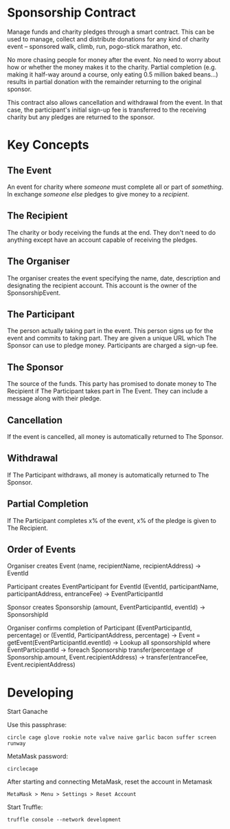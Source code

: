 Sponsorship Contract
===

Manage funds and charity pledges through a smart contract. This can be used to manage, collect and distribute donations for any kind of charity event – sponsored walk, climb, run, pogo-stick marathon, etc.

No more chasing people for money after the event. No need to worry about how or whether the money makes it to the charity. Partial completion (e.g. making it half-way around a course, only eating 0.5 million baked beans...) results in partial donation with the remainder returning to the original sponsor.

This contract also allows cancellation and withdrawal from the event. In that case, the participant's initial sign-up fee is transferred to the receiving charity but any pledges are returned to the sponsor.

Key Concepts
===

The Event
---

An event for charity where *someone* must complete all or part of *something*. In exchange *someone else* pledges to give money to a *recipient*.

The Recipient
---

The charity or body receiving the funds at the end. They don't need to do anything except have an account capable of receiving the pledges.

The Organiser
---

The organiser creates the event specifying the name, date, description and designating the recipient account. This account is the owner of the SponsorshipEvent.

The Participant
---

The person actually taking part in the event. This person signs up for the event and commits to taking part. They are given a unique URL which The Sponsor can use to pledge money. Participants are charged a sign-up fee.

The Sponsor
---

The source of the funds. This party has promised to donate money to The Recipient if The Participant takes part in The Event. They can include a message along with their pledge.

Cancellation
---

If the event is cancelled, all money is automatically returned to The Sponsor.

Withdrawal
---

If The Participant withdraws, all money is automatically returned to The Sponsor.

Partial Completion
---

If The Participant completes x% of the event, x% of the pledge is given to The Recipient.



Order of Events
---

Organiser creates Event 
    (name, recipientName, recipientAddress) 
        -> EventId

Participant creates EventParticipant for EventId
    (EventId, participantName, participantAddress, entranceFee)
        -> EventParticipantId

Sponsor creates Sponsorship
    (amount, EventParticipantId, eventId)
        -> SponsorshipId

Organiser confirms completion of Participant 
    (EventParticipantId, percentage) or (EventId, ParticipantAddress, percentage)
        -> Event = getEvent(EventParticipantId.eventId)
        -> Lookup all sponsorshipId where EventParticipantId
        -> foreach Sponsorship
             transfer(percentage of Sponsorship.amount, Event.recipientAddress)
        -> transfer(entranceFee, Event.recipientAddress)


Developing
===

Start Ganache

Use this passphrase:

    circle cage glove rookie note valve naive garlic bacon suffer screen runway

MetaMask password:

    circlecage

After starting and connecting MetaMask, reset the account in Metamask

    MetaMask > Menu > Settings > Reset Account

Start Truffle:

    truffle console --network development